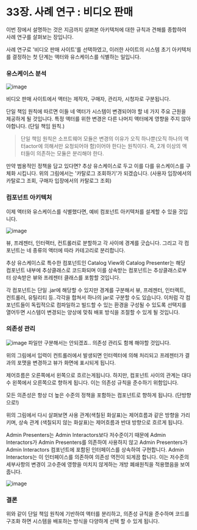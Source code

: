 # 33장. 사례 연구 : 비디오 판매

이번 장에서 설명하는 것은 지금까지 살펴본 아키텍처에 대한 규칙과 견해를 종합하여 사례 연구를 살펴보는 장입니다.

사례 연구로 '비디오 판매 사이트'를 선택하였고,
이러한 사이트의 시스템 초기 아키텍처를 결정하는 첫 단계는 액터와 유스케이스를 식별하는 일입니다.

### 유스케이스 분석

![image](https://github.com/FrontendStudySeoul/cleanArchitecture/assets/57897408/607fa0ae-47da-4203-b1c3-e1f50b77aa9f)


비디오 판매 사이트에서 액터는 제작자, 구매자, 관리자, 시청자로 구분됩니다.

단일 책임 원칙에 따르면 이들 네 액터가 시스템이 변경되어야 할 네 가지 주요 근원을 제공하게 될 것입니다. 특정 액터를 위한 변경은 다른 나머지 액터에게 영향을 주지 않아야합니다. (단일 책임 원칙.)

> 단일 책임 원칙은 소프트웨어 모듈은 변경의 이유가 오직 하나뿐(오직 하나의 액터actor에 의해서만 요청되어야 함)이어야 한다는 원칙이다. 즉, 2개 이상의 액터들이 의존하는 모듈은 분리해야 한다.

만약 범용적인 정책을 담고 있다면? 추상 유스케이스로 두고 이를 다를 유스케이스를 구체화 시킵니다.
위의 그림에서는 '카탈로그 조회하기'가 되겠습니다.
(사용자 입장에서의 카탈로그 조회, 구매자 입장에서의 카탈로그 조회)

### 컴포넌트 아키텍처

이제 액터와 유스케이스를 식별했다면, 예비 컴포넌트 아키텍처를 설계할 수 있을 것입니다.

![image](https://github.com/FrontendStudySeoul/cleanArchitecture/assets/57897408/e45e5f2c-8aa1-4ea0-a79a-9fb225b1abc7)


뷰, 프레젠터, 인터랙터, 컨트롤러로 분할하고 각 사이에 경계를 긋습니다. 그리고 각 컴포넌트는 네 종류의 액터에 따라 카테고리로 분리합니다.

추상 유스케이스로 특수한 컴포넌트인 Catalog View와 Catalog Presenter는 해당 컴포넌트 내부에 추상클래스로 코드화되며 이를 상속받는 컴포넌트는 추상클래스로부터 상속받은 뷰와 프레젠터 클래스를 포함할 것입니다.

각 컴포넌트는 단일 .jar에 해당할 수 있지만 경계를 구분해서 뷰, 프레젠터, 인터렉트, 컨트롤러, 유틸리티 등..각각을 합쳐서 하나의 jar로 구분할 수도 있습니다.
이처럼 각 컴포넌트들이 독립적으로 컴파일하고 빌드할 수 있는 환경을 구성될 수 있도록 선택지를 열어두면 시스템이 변경되는 양상에 맞춰 배포 방식을 조절할 수 있게 될 것입니다.

### 의존성 관리

![image](https://github.com/FrontendStudySeoul/cleanArchitecture/assets/57897408/e45e5f2c-8aa1-4ea0-a79a-9fb225b1abc7)
파일만 구분해서는 안되겠죠.. 의존성 관리도 함께 해야할 것입니다.

위의 그림에서 입력이 컨트롤러에서 발생되면 인터렉터에 의해 처리되고 프레젠터가 결과의 포맷을 변경하고 뷰가 화면에 표시되게 됩니다.

제어흐름은 오른쪽에서 왼쪽으로 흐르는게됩니다.
하지만, 컴포넌트 사이의 관계는 대다수 왼쪽에서 오른쪽으로 향하게 됩니다. 이는 의존성 규칙을 준수하기 위함입니다.

모든 의존성은 항상 더 높은 수준의 정책을 포함하는 컴포넌트로 향하게 됩니다. (단방향으로!)

위의 그림에서 다시 살펴보면 사용 관계(색칠된 화살표)는 제어흐름과 같은 방향을 가리키며, 상속 관계 (색칠되지 않는 화살표)는 제어흐름과 반대 방향으로 흐르게 됩니다.

Admin Presenters는 Admin Interactors보다 저수준이기 때문에 Admin Interactors가 Admin Presenters를 의존하여 사용하지 않고
Admin Presenters가 Admin Interactors 컴포넌트에 포함된 인터페이스를 상속하여 구현합니다.
Admin Interactors는 이 인터페이스를 의존하여 의존성 역전이 되게끔 합니다. 이는 저수준의 세부사항의 변경이 고수준에 영향을 미치지 않게하는 개방 폐쇄원칙을 적용했음을 보여줍니다.

![image](https://github.com/FrontendStudySeoul/cleanArchitecture/assets/57897408/3f444744-9fd9-4a88-b0b3-a343d66941a8)

### 결론

위와 같이 단일 책임 원칙에 기반하여 액터를 분리하고, 의존성 규칙을 준수하며 코드를 구조화 하면 시스템을 배포하는 방식을 다양하게 선택 할 수 있게 됩니다.

